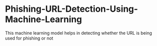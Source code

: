 # Phishing-URL-Detection-Using-Machine-Learning
This machine learning model helps in detecting whether the URL is being used for phishing or not

